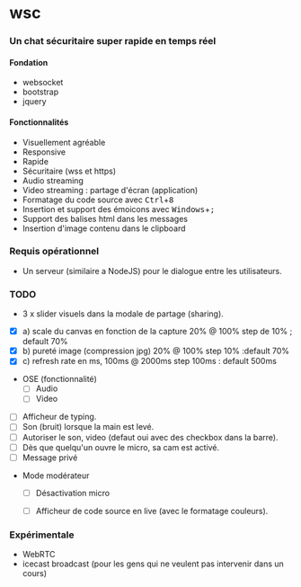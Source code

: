 # wsc

### Un chat sécuritaire super rapide en temps réel

#### Fondation
 - websocket
 - bootstrap
 - jquery

#### Fonctionnalités
 - Visuellement agréable
 - Responsive
 - Rapide
 - Sécuritaire (wss et https)
 - Audio streaming
 - Video streaming : partage d'écran (application)
 - Formatage du code source avec <kbd>Ctrl</kbd>+<kbd>8</kbd>
 - Insertion et support des émoicons avec <kbd>Windows</kbd>+<kbd>;</kbd>
 - Support des balises html dans les messages
 - Insertion d'image contenu dans le clipboard

### Requis opérationnel
 - Un serveur (similaire a NodeJS) pour le dialogue entre les utilisateurs.


### TODO

+ 3 x slider visuels dans la modale de partage (sharing).
 - [x] a) scale du canvas en fonction de la capture 20% @ 100%  step de 10% ; default 70%
 - [x] b) pureté image (compression jpg) 20% @ 100% step 10% :default 70%
 - [x] c) refresh rate en ms, 100ms @ 2000ms step 100ms : default 500ms
+ OSE (fonctionnalité)
  - [ ] Audio
  - [ ] Video
+ [ ] Afficheur de typing.
+ [ ] Son (bruit) lorsque la main est levé.
+ [ ] Autoriser le son, video (defaut oui avec des checkbox dans la barre).
+ [ ] Dès que quelqu'un ouvre le micro, sa cam est activé.
+ [ ] Message privé
+ Mode modérateur
  + [ ] Désactivation micro
  + [ ] Afficheur de code source en live (avec le formatage couleurs).


### Expérimentale
 + WebRTC
 + icecast broadcast (pour les gens qui ne veulent pas intervenir dans un cours)
